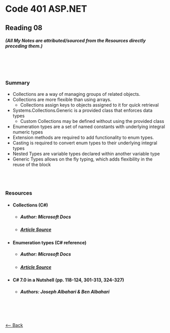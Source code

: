 # Code 401 ASP.NET
## Reading 08
##### (All My Notes are attributed/sourced from the Resources directly preceding them.)

<br>
<br>
<br>

### Summary
* Collections are a way of managing groups of related objects.
* Collections are more flexible than using arrays.
  * Collections assign keys to objects assigned to it for quick retrieval
* Systems.Collections.Generic is a provided class that enforces data types
  * Custom Collections may be defined without using the provided class
* Enumeration types are a set of named constants with underlying integral numeric types
* Extension methods are required to add functionality to enum types.
* Casting is required to convert enum types to their underlying integral types
* Nested Types are variable types declared within another variable type
* Generic Types allows on the fly typing, which adds flexibility in the reuse of the block


<br>
<br>

### Resources
* #### __Collections (C#)__
  * ##### Author:  Microsoft Docs
  * ##### [Article Source](https://docs.microsoft.com/en-us/dotnet/csharp/programming-guide/concepts/collections)
* #### __Enumeration types (C# reference)__
  * ##### Author:  Microsoft Docs
  * ##### [Article Source](https://docs.microsoft.com/en-us/dotnet/csharp/language-reference/builtin-types/enum)
* #### __C# 7.0 in a Nutshell (pp. 118-124, 301-313, 324-327)__
  * ##### Authors:  Joseph Albahari & Ben Albahari

<br>
<br>
<br>

[<-- Back](../README.md)
